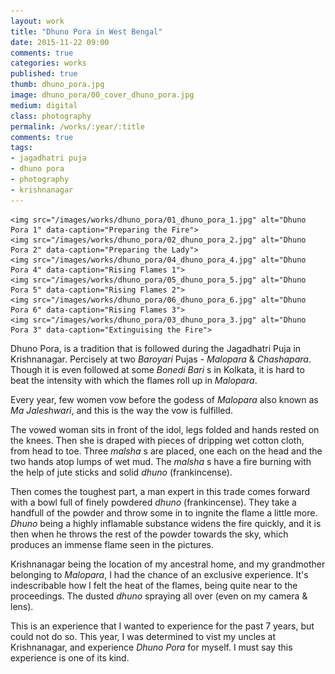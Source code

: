 ```yaml
---
layout: work
title: "Dhuno Pora in West Bengal"
date: 2015-11-22 09:00
comments: true
categories: works
published: true
thumb: dhuno_pora.jpg
image: dhuno_pora/00_cover_dhuno_pora.jpg
medium: digital
class: photography
permalink: /works/:year/:title
comments: true
tags:
- jagadhatri puja
- dhuno pora
- photography
- krishnanagar
---
```


<p style="display: none;">Dhuno Pora, is a tradition that is followed during the Jagadhatri Puja in Krishnanagar. Percisely at two Baroyari Pujas - Malopara & Chashapara.</p>

<p>
  <div class="fotorama" data-keyboard="true" data-arrows="true" data-click="true" data-swipe="true" data-autoplay="true" data-loop="true" data-allowfullscreen="true">
  
    <img src="/images/works/dhuno_pora/01_dhuno_pora_1.jpg" alt="Dhuno Pora 1" data-caption="Preparing the Fire">
    <img src="/images/works/dhuno_pora/02_dhuno_pora_2.jpg" alt="Dhuno Pora 2" data-caption="Preparing the Lady">
    <img src="/images/works/dhuno_pora/04_dhuno_pora_4.jpg" alt="Dhuno Pora 4" data-caption="Rising Flames 1">
    <img src="/images/works/dhuno_pora/05_dhuno_pora_5.jpg" alt="Dhuno Pora 5" data-caption="Rising Flames 2">
    <img src="/images/works/dhuno_pora/06_dhuno_pora_6.jpg" alt="Dhuno Pora 6" data-caption="Rising Flames 3">
    <img src="/images/works/dhuno_pora/03_dhuno_pora_3.jpg" alt="Dhuno Pora 3" data-caption="Extinguising the Fire">
  
  </div>
</p>

Dhuno Pora, is a tradition that is followed during the Jagadhatri Puja in Krishnanagar. Percisely at two _Baroyari_ Pujas - _Malopara_ & _Chashapara_. Though it is even followed at some _Bonedi Bari_ s in Kolkata, it is hard to beat the intensity with which the flames roll up in _Malopara_.

Every year, few women vow before the godess of _Malopara_ also known as _Ma Jaleshwari_, and this is the way the vow is fulfilled.

The vowed woman sits in front of the idol, legs folded and hands rested on the knees. Then she is draped with pieces of dripping wet cotton cloth, from head to toe. Three _malsha_ s are placed, one each on the head and the two hands atop lumps of wet mud. The _malsha_ s have a fire burning with the help of jute sticks and solid _dhuno_ (frankincense).

Then comes the toughest part, a man expert in this trade comes forward with a bowl full of finely powdered _dhuno_ (frankincense). They take a handfull of the powder and throw some in to ingnite the flame a little more. _Dhuno_ being a highly inflamable substance widens the fire quickly, and it is then when he throws the rest of the powder towards the sky, which produces an immense flame seen in the pictures.

Krishnanagar being the location of my ancestral home, and my grandmother belonging to _Malopara_, I had the chance of an exclusive experience. It's indescribable how I felt the heat of the flames, being quite near to the proceedings. The dusted _dhuno_ spraying all over (even on my camera & lens).

This is an experience that I wanted to experience for the past 7 years, but could not do so. This year, I was determined to vist my uncles at Krishnanagar, and experience _Dhuno Pora_ for myself. I must say this experience is one of its kind. 